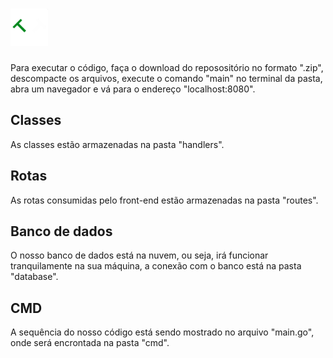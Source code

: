 # <img src="static/images/logo.png" width="60" height="60">

Para executar o código, faça o download do reposositório no formato ".zip", descompacte os arquivos, execute o comando "main" no terminal da pasta, abra um navegador e vá para o endereço "localhost:8080".

## Classes
As classes estão armazenadas na pasta "handlers".

## Rotas
As rotas consumidas pelo front-end estão armazenadas na pasta "routes".

## Banco de dados
O nosso banco de dados está na nuvem, ou seja, irá funcionar tranquilamente na sua máquina, a conexão com o banco está na pasta "database".

## CMD
A sequência do nosso código está sendo mostrado no arquivo "main.go", onde será encrontada na pasta "cmd".

